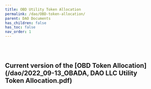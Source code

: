 ```yaml
---
title: OBD Utility Token Allocation
permalink: /dao/OBD-token-allocation/
parent: DAO Documents
has_children: false
has_toc: false
nav_order: 1
---
```

<br> <br>

## Current version of the [OBD Token Allocation](/dao/2022_09-13_OBADA, DAO LLC Utility Token Allocation.pdf)



<br> <br>
